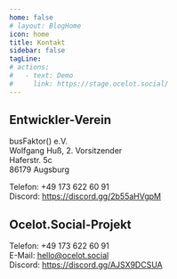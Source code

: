 ```yaml
---
home: false
# layout: BlogHome
icon: home
title: Kontakt
sidebar: false
tagLine: 
# actions:
#   - text: Demo
#     link: https://stage.ocelot.social/
---
```

## Entwickler-Verein

busFaktor() e.V.  
Wolfgang Huß, 2. Vorsitzender  
Haferstr. 5c  
86179 Augsburg

Telefon: +49 173 622 60 91  
Discord: <https://discord.gg/2b55aHVgpM>

## Ocelot.Social-Projekt

Telefon: +49 173 622 60 91  
E-Mail: <hello@ocelot.social>  
Discord: <https://discord.gg/AJSX9DCSUA>  
